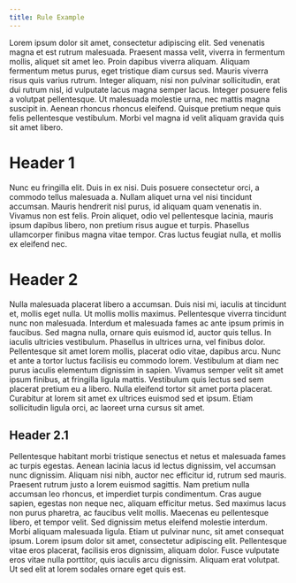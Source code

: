 ```yaml
---
title: Rule Example
---
```


Lorem ipsum dolor sit amet, consectetur adipiscing elit. Sed venenatis magna et est rutrum malesuada. Praesent massa velit, viverra in fermentum mollis, aliquet sit amet leo. Proin dapibus viverra aliquam. Aliquam fermentum metus purus, eget tristique diam cursus sed. Mauris viverra risus quis varius rutrum. Integer aliquam, nisi non pulvinar sollicitudin, erat dui rutrum nisl, id vulputate lacus magna semper lacus. Integer posuere felis a volutpat pellentesque. Ut malesuada molestie urna, nec mattis magna suscipit in. Aenean rhoncus rhoncus eleifend. Quisque pretium neque quis felis pellentesque vestibulum. Morbi vel magna id velit aliquam gravida quis sit amet libero.

# Header 1

Nunc eu fringilla elit. Duis in ex nisi. Duis posuere consectetur orci, a commodo tellus malesuada a. Nullam aliquet urna vel nisi tincidunt accumsan. Mauris hendrerit nisl purus, id aliquam quam venenatis in. Vivamus non est felis. Proin aliquet, odio vel pellentesque lacinia, mauris ipsum dapibus libero, non pretium risus augue et turpis. Phasellus ullamcorper finibus magna vitae tempor. Cras luctus feugiat nulla, et mollis ex eleifend nec.

# Header 2

Nulla malesuada placerat libero a accumsan. Duis nisi mi, iaculis at tincidunt et, mollis eget nulla. Ut mollis mollis maximus. Pellentesque viverra tincidunt nunc non malesuada. Interdum et malesuada fames ac ante ipsum primis in faucibus. Sed magna nulla, ornare quis euismod id, auctor quis tellus. In iaculis ultricies vestibulum. Phasellus in ultrices urna, vel finibus dolor. Pellentesque sit amet lorem mollis, placerat odio vitae, dapibus arcu. Nunc et ante a tortor luctus facilisis eu commodo lorem. Vestibulum at diam nec purus iaculis elementum dignissim in sapien. Vivamus semper velit sit amet ipsum finibus, at fringilla ligula mattis. Vestibulum quis lectus sed sem placerat pretium eu a libero. Nulla eleifend tortor sit amet porta placerat. Curabitur at lorem sit amet ex ultrices euismod sed et ipsum. Etiam sollicitudin ligula orci, ac laoreet urna cursus sit amet.

## Header 2.1

Pellentesque habitant morbi tristique senectus et netus et malesuada fames ac turpis egestas. Aenean lacinia lacus id lectus dignissim, vel accumsan nunc dignissim. Aliquam nisi nibh, auctor nec efficitur id, rutrum sed mauris. Praesent rutrum justo a lorem euismod sagittis. Nam pretium nulla accumsan leo rhoncus, et imperdiet turpis condimentum. Cras augue sapien, egestas non neque nec, aliquam efficitur metus. Sed maximus lacus non purus pharetra, ac faucibus velit mollis. Maecenas eu pellentesque libero, et tempor velit. Sed dignissim metus eleifend molestie interdum. Morbi aliquam malesuada ligula. Etiam ut pulvinar nunc, sit amet consequat ipsum. Lorem ipsum dolor sit amet, consectetur adipiscing elit. Pellentesque vitae eros placerat, facilisis eros dignissim, aliquam dolor. Fusce vulputate eros vitae nulla porttitor, quis iaculis arcu dignissim. Aliquam erat volutpat. Ut sed elit at lorem sodales ornare eget quis est.
